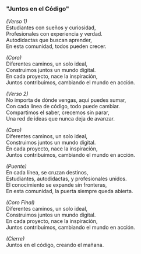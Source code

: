 ### **"Juntos en el Código"**

*(Verso 1)*  
Estudiantes con sueños y curiosidad,  
Profesionales con experiencia y verdad.  
Autodidactas que buscan aprender,  
En esta comunidad, todos pueden crecer.

*(Coro)*  
Diferentes caminos, un solo ideal,  
Construimos juntos un mundo digital.  
En cada proyecto, nace la inspiración,  
Juntos contribuimos, cambiando el mundo en acción.

*(Verso 2)*  
No importa de dónde vengas, aquí puedes sumar,  
Con cada línea de código, todo puede cambiar.  
Compartimos el saber, crecemos sin parar,  
Una red de ideas que nunca deja de avanzar.

*(Coro)*  
Diferentes caminos, un solo ideal,  
Construimos juntos un mundo digital.  
En cada proyecto, nace la inspiración,  
Juntos contribuimos, cambiando el mundo en acción.

*(Puente)*  
En cada línea, se cruzan destinos,  
Estudiantes, autodidactas, y profesionales unidos.  
El conocimiento se expande sin fronteras,  
En esta comunidad, la puerta siempre queda abierta.

*(Coro Final)*  
Diferentes caminos, un solo ideal,  
Construimos juntos un mundo digital.  
En cada proyecto, nace la inspiración,  
Juntos contribuimos, cambiando el mundo en acción.

*(Cierre)*  
Juntos en el código, creando el mañana.

